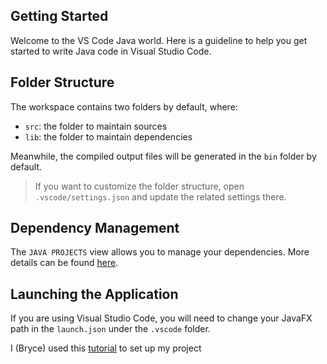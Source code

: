 ## Getting Started

Welcome to the VS Code Java world. Here is a guideline to help you get started to write Java code in Visual Studio Code.

## Folder Structure

The workspace contains two folders by default, where:

- `src`: the folder to maintain sources
- `lib`: the folder to maintain dependencies

Meanwhile, the compiled output files will be generated in the `bin` folder by default.

> If you want to customize the folder structure, open `.vscode/settings.json` and update the related settings there.

## Dependency Management

The `JAVA PROJECTS` view allows you to manage your dependencies. More details can be found [here](https://github.com/microsoft/vscode-java-dependency#manage-dependencies).

## Launching the Application

If you are using Visual Studio Code, you will need to change your JavaFX path in the `launch.json` under the
`.vscode` folder.

I (Bryce) used this [tutorial](https://openjfx.io/openjfx-docs/#install-javafx) to set up my project